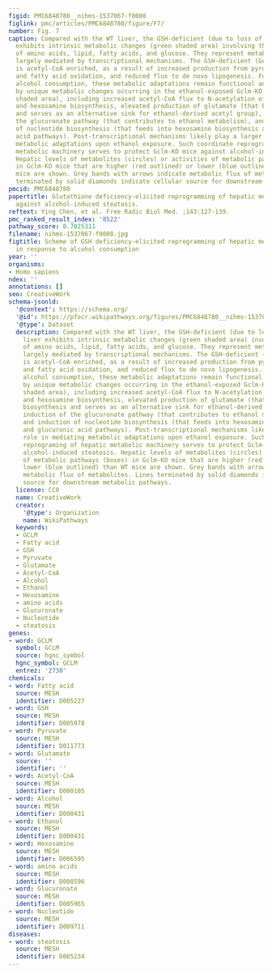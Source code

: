 ```yaml
---
figid: PMC6848780__nihms-1537067-f0008
figlink: pmc/articles/PMC6848780/figure/F7/
number: Fig. 7
caption: Compared with the WT liver, the GSH-deficient (due to loss of GCLM) liver
  exhibits intrinsic metabolic changes (green shaded area) involving the metabolism
  of amino acids, lipid, fatty acids, and glucose. They represent metabolic adaptations
  largely mediated by transcriptional mechanisms. The GSH-deficient (Gclm-KO) liver
  is acetyl-CoA enriched, as a result of increased production from pyruvate oxidation
  and fatty acid oxidation, and reduced flux to de novo lipogenesis. Following chronic
  alcohol consumption, these metabolic adaptations remain functional and are supplemented
  by unique metabolic changes occurring in the ethanol-exposed Gclm-KO liver (orange
  shaded area), including increased acetyl-CoA flux to N-acetylation of amino acids
  and hexosamine biosynthesis, elevated production of glutamate (that boosts GSH biosynthesis
  and serves as an alternative sink for ethanol-derived acetyl group), induction of
  the glucuronate pathway (that contributes to ethanol metabolism), and induction
  of nucleotide biosynthesis (that feeds into hexosamine biosynthesis and glucuronic
  acid pathways). Post-transcriptional mechanisms likely play a larger role in mediating
  metabolic adaptations upon ethanol exposure. Such coordinate reprograming of hepatic
  metabolic machinery serves to protect Gclm-KO mice against alcohol-induced steatosis.
  Hepatic levels of metabolites (circles) or activities of metabolic pathways (boxes)
  in Gclm-KO mice that are higher (red outlined) or lower (blue outlined) than WT
  mice are shown. Grey bands with arrows indicate metabolic flux of metabolites. Lines
  terminated by solid diamonds indicate cellular source for downstream metabolic pathways.
pmcid: PMC6848780
papertitle: Glutathione deficiency-elicited reprogramming of hepatic metabolism protects
  against alcohol-induced steatosis.
reftext: Ying Chen, et al. Free Radic Biol Med. ;143:127-139.
pmc_ranked_result_index: '8522'
pathway_score: 0.7025311
filename: nihms-1537067-f0008.jpg
figtitle: Scheme of GSH deficiency-elicited reprogramming of hepatic metabolic machinery
  in response to alcohol consumption
year: ''
organisms:
- Homo sapiens
ndex: ''
annotations: []
seo: CreativeWork
schema-jsonld:
  '@context': https://schema.org/
  '@id': https://pfocr.wikipathways.org/figures/PMC6848780__nihms-1537067-f0008.html
  '@type': Dataset
  description: Compared with the WT liver, the GSH-deficient (due to loss of GCLM)
    liver exhibits intrinsic metabolic changes (green shaded area) involving the metabolism
    of amino acids, lipid, fatty acids, and glucose. They represent metabolic adaptations
    largely mediated by transcriptional mechanisms. The GSH-deficient (Gclm-KO) liver
    is acetyl-CoA enriched, as a result of increased production from pyruvate oxidation
    and fatty acid oxidation, and reduced flux to de novo lipogenesis. Following chronic
    alcohol consumption, these metabolic adaptations remain functional and are supplemented
    by unique metabolic changes occurring in the ethanol-exposed Gclm-KO liver (orange
    shaded area), including increased acetyl-CoA flux to N-acetylation of amino acids
    and hexosamine biosynthesis, elevated production of glutamate (that boosts GSH
    biosynthesis and serves as an alternative sink for ethanol-derived acetyl group),
    induction of the glucuronate pathway (that contributes to ethanol metabolism),
    and induction of nucleotide biosynthesis (that feeds into hexosamine biosynthesis
    and glucuronic acid pathways). Post-transcriptional mechanisms likely play a larger
    role in mediating metabolic adaptations upon ethanol exposure. Such coordinate
    reprograming of hepatic metabolic machinery serves to protect Gclm-KO mice against
    alcohol-induced steatosis. Hepatic levels of metabolites (circles) or activities
    of metabolic pathways (boxes) in Gclm-KO mice that are higher (red outlined) or
    lower (blue outlined) than WT mice are shown. Grey bands with arrows indicate
    metabolic flux of metabolites. Lines terminated by solid diamonds indicate cellular
    source for downstream metabolic pathways.
  license: CC0
  name: CreativeWork
  creator:
    '@type': Organization
    name: WikiPathways
  keywords:
  - GCLM
  - Fatty acid
  - GSH
  - Pyruvate
  - Glutamate
  - Acetyl-CoA
  - Alcohol
  - Ethanol
  - Hexosamine
  - amino acids
  - Glucuronate
  - Nucleotide
  - steatosis
genes:
- word: GCLM
  symbol: GCLM
  source: hgnc_symbol
  hgnc_symbol: GCLM
  entrez: '2730'
chemicals:
- word: Fatty acid
  source: MESH
  identifier: D005227
- word: GSH
  source: MESH
  identifier: D005978
- word: Pyruvate
  source: MESH
  identifier: D011773
- word: Glutamate
  source: ''
  identifier: ''
- word: Acetyl-CoA
  source: MESH
  identifier: D000105
- word: Alcohol
  source: MESH
  identifier: D000431
- word: Ethanol
  source: MESH
  identifier: D000431
- word: Hexosamine
  source: MESH
  identifier: D006595
- word: amino acids
  source: MESH
  identifier: D000596
- word: Glucuronate
  source: MESH
  identifier: D005965
- word: Nucleotide
  source: MESH
  identifier: D009711
diseases:
- word: steatosis
  source: MESH
  identifier: D005234
---
```

